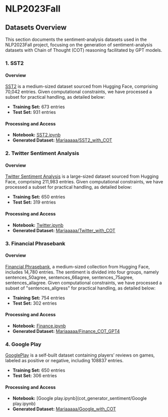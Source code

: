 # NLP2023Fall

## Datasets Overview
This section documents the sentiment-analysis datasets used in the NLP2023Fall project, focusing on the generation of sentiment-analysis datasets with Chain of Thought (COT) reasoning facilitated by GPT models.

### 1. SST2
#### Overview
[SST2](https://huggingface.co/datasets/sst2) is a medium-sized dataset sourced from Hugging Face, comprising 70,042 entries. Given computational constraints, we have processed a subset for practical handling, as detailed below:
- **Training Set:** 673 entries
- **Test Set:** 931 entries

#### Processing and Access
- **Notebook:** [SST2.ipynb](cot_generator_sentiment/SST2.ipynb)
- **Generated Dataset:** [Mariaaaaa/SST2_with_COT](https://huggingface.co/datasets/Mariaaaaa/SST2_with_COT)

### 2. Twitter Sentiment Analysis
#### Overview
[Twitter Sentiment Analysis](https://huggingface.co/datasets/carblacac/twitter-sentiment-analysis) is a large-sized dataset sourced from Hugging Face, comprising 211,983 entries. Given computational constraints, we have processed a subset for practical handling, as detailed below:
- **Training Set:** 650 entries
- **Test Set:** 319 entries

#### Processing and Access
- **Notebook:** [Twitter.ipynb](cot_generator_sentiment/Twitter.ipynb)
- **Generated Dataset:** [Mariaaaaa/Twitter_with_COT](https://huggingface.co/datasets/Mariaaaaa/Twitter_with_COT)

### 3. Financial Phrasebank
#### Overview
[Financial Phrasebank](https://huggingface.co/datasets/financial_phrasebank), a medium-sized collection from Hugging Face, includes 14,780 entries. The sentiment is divided into four groups, namely sentences_50agree, sentences_66agree, sentences_75agree, sentences_allagree. Given computational constraints, we have processed a subset of "sentences_allgress" for practical handling, as detailed below:
- **Training Set:** 754 entries
- **Test Set:** 302 entries

#### Processing and Access
- **Notebook:** [Finance.ipynb](cot_generator_sentiment/Finance.ipynb)
- **Generated Dataset:** [Mariaaaaa/Finance_COT_GPT4](https://huggingface.co/datasets/Mariaaaaa/Finance_COT_GPT4)

### 4. Google Play
[GooglePlay](cot_generator_sentiment/Finance.ipynb) is a self-built dataset containing players’ reviews on games, labeled as positive or negative, including 108837 entries.
- **Training Set:** 650 entries
- **Test Set:** 306 entries

#### Processing and Access
- **Notebook:** [Google play.ipynb](cot_generator_sentiment/Google play.ipynb)
- **Generated Dataset:** [Mariaaaaa/Google_with_COT](https://huggingface.co/datasets/Mariaaaaa/Google_with_COT)


